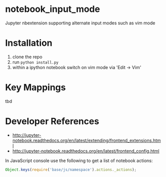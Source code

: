 # notebook_input_mode
Jupyter nbextension supporting alternate input modes such as vim mode

# Installation

1. clone the repo
1. run `python install.py`
1. within a ipython notebook switch on vim mode via 'Edit -> Vim'

# Key Mappings
tbd

# Developer References
* http://jupyter-notebook.readthedocs.org/en/latest/extending/frontend_extensions.html
* http://jupyter-notebook.readthedocs.org/en/latest/frontend_config.html

In JavaScript console use the following to get a list of notebook actions:
```javascript
Object.keys(require('base/js/namespace').actions._actions);
```
